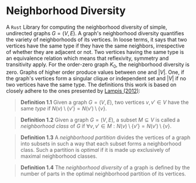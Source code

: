 # Neighborhood Diversity

A `Rust` Library for computing the neighborhood diversity of simple, undirected graphs $G = (V, E)$.
A graph's neighborhood diversity quantifies the variety of neighborhoods of its vertices.
In loose terms, it says that two vertices have the same type if they have the same neighbors, irrespective of whether they are adjacent or not.
Two vertices having the same type is an equivalence relation which means that reflexivity, symmetry and transitivity apply.
For the order-zero graph $K_0$, the neighborhood diversity is zero.
Graphs of higher order produce values between one and $|V|$.
One, if the graph's vertices form a singular clique or independent set and $|V|$ if no two vertices have the same type.
The definitions this work is based on closely adhere to the ones presented by [Lampis (2012)](https://doi.org/10.1007/s00453-011-9554-x "Algorithmic Meta-theorems for Restrictions of Treewidth"):

>**Definition 1.1**
Given a graph $G = (V, E)$, two vertices $v, v' \in V$ have the same *type* if $N(v) \setminus \{v'\} = N(v') \setminus \{v\}$.

>**Definition 1.2**
Given a graph $G = (V, E)$, a subset $M \subseteq V$ is called a *neighborhood class* of $G$ if $\forall v, v' \in M: N(v) \setminus \{v'\} = N(v') \setminus \{v\}$.

>**Definition 1.3**
A *neighborhood partition* divides the vertices of a graph into subsets in such a way that each subset forms a neighborhood class.
    Such a partition is *optimal* if it is made up exclusively of maximal neighborhood classes.

>**Definition 1.4**
The *neighborhood diversity* of a graph is defined by the number of parts in the optimal neighborhood partition of its vertices.
